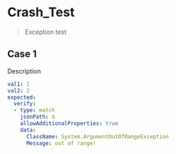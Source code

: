 # Crash_Test

> Exception test

## Case 1

Description

``````yaml
val1: 1
val2: 2
expected:
  verify:
  - type: match
    jsonPath: $
    allowAdditionalProperties: true
    data: 
      ClassName: System.ArgumentOutOfRangeException
      Message: out of range!
``````